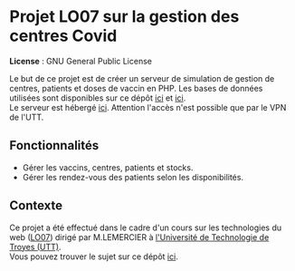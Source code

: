 # Projet LO07 sur la gestion des centres Covid
**License** : GNU General Public License

Le but de ce projet est de créer un serveur de simulation de gestion de centres, patients et doses de vaccin en PHP.
Les bases de données utilisées sont disponibles sur ce dépôt [ici](https://github.com/koeltv/projet_covid/blob/master/covid_create.sql) et [ici](https://github.com/koeltv/projet_covid/blob/master/covid_insert.sql).  
Le serveur est hébergé [ici](http://dev-isi.utt.fr/~koeltgev/projet_covid). Attention l'accès n'est possible que par le VPN de l'UTT.

## Fonctionnalités
- Gérer les vaccins, centres, patients et stocks.
- Gérer les rendez-vous des patients selon les disponibilités.

## Contexte
Ce projet a été effectué dans le cadre d'un cours sur les technologies du web ([LO07](https://moodle.utt.fr/course/view.php?id=1773)) dirigé par M.LEMERCIER à [l'Université de Technologie de Troyes (UTT)](https://www.utt.fr).  
Vous pouvez trouver le sujet sur ce dépôt [ici](https://github.com/koeltv/projet_covid/blob/master/p21_lo07_projet_covid.pdf).
